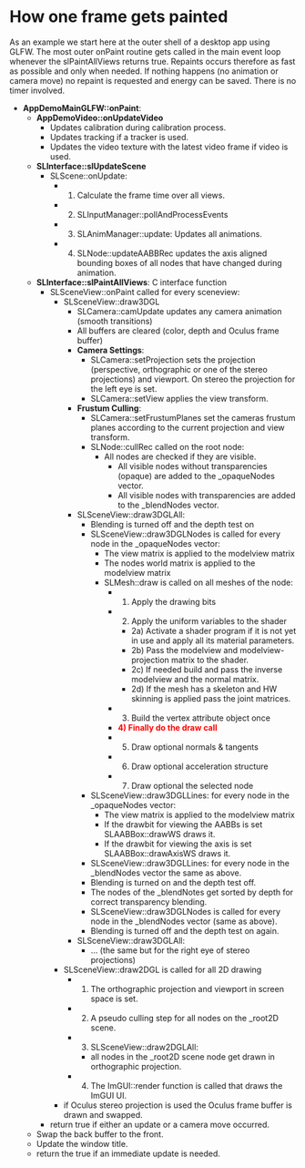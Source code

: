 How one frame gets painted
============

As an example we start here at the outer shell of a desktop app using GLFW.
The most outer onPaint routine gets called in the main event loop
whenever the slPaintAllViews returns true. Repaints occurs therefore as
fast as possible and only when needed. If nothing happens (no animation or
camera move) no repaint is requested and energy can be saved. There is no
timer involved.

* **AppDemoMainGLFW::onPaint**:
   * **AppDemoVideo::onUpdateVideo**
      * Updates calibration during calibration process.
      * Updates tracking if a tracker is used.
      * Updates the video texture with the latest video frame if video is used.
   * **SLInterface::slUpdateScene**
      * SLScene::onUpdate:
         * 1) Calculate the frame time over all views.
         * 2) SLInputManager::pollAndProcessEvents
         * 3) SLAnimManager::update: Updates all animations.
         * 4) SLNode::updateAABBRec updates the axis aligned bounding boxes of all nodes that have changed during animation.
   * **SLInterface::slPaintAllViews**: C interface function
      * SLSceneView::onPaint called for every sceneview:
         * SLSceneView::draw3DGL
            * SLCamera::camUpdate updates any camera animation (smooth transitions)
            * All buffers are cleared (color, depth and Oculus frame buffer)
            * **Camera Settings**:
               * SLCamera::setProjection sets the projection
                 (perspective, orthographic or one of the stereo projections) and viewport.
                 On stereo the projection for the left eye is set.
               * SLCamera::setView applies the view transform.
            * **Frustum Culling**:
               * SLCamera::setFrustumPlanes set the cameras frustum planes according to the
                 current projection and view transform.
               * SLNode::cullRec called on the root node:
                  * All nodes are checked if they are visible.
                     * All visible nodes without transparencies (opaque) are added to the _opaqueNodes vector.
                     * All visible nodes with transparencies are added to the _blendNodes vector.
            * SLSceneView::draw3DGLAll:
               * Blending is turned off and the depth test on
               * SLSceneView::draw3DGLNodes is called for every node in the _opaqueNodes vector:
                  * The view matrix is applied to the modelview matrix
                  * The nodes world matrix is applied to the modelview matrix
                  * SLMesh::draw is called on all meshes of the node:
                     * 1) Apply the drawing bits
                     * 2) Apply the uniform variables to the shader
                        * 2a) Activate a shader program if it is not yet in use and apply all its material parameters.
                        * 2b) Pass the modelview and modelview-projection matrix to the shader.
                        * 2c) If needed build and pass the inverse modelview and the normal matrix.
                        * 2d) If the mesh has a skeleton and HW skinning is applied pass the joint matrices.
                     * 3) Build the vertex attribute object once
                     * <span style="color:red"><strong>4) Finally do the draw call</strong></span>
                     * 5) Draw optional normals & tangents
                     * 6) Draw optional acceleration structure
                     * 7) Draw optional the selected node
               * SLSceneView::draw3DGLLines: for every node in the _opaqueNodes vector:
                 * The view matrix is applied to the modelview matrix
                 * If the drawbit for viewing the AABBs is set SLAABBox::drawWS draws it.
                 * If the drawbit for viewing the axis is set SLAABBox::drawAxisWS draws it.
               * SLSceneView::draw3DGLLines: for every node in the _blendNodes vector the same as above.
               * Blending is turned on and the depth test off.
               * The nodes of the _blendNotes get sorted by depth for correct transparency blending.
               * SLSceneView::draw3DGLNodes is called for every node in the _blendNodes vector (same as above).
               * Blending is turned off and the depth test on again.
            * SLSceneView::draw3DGLAll:
               * ... (the same but for the right eye of stereo projections)
         * SLSceneView::draw2DGL is called for all 2D drawing
            * 1) The orthographic projection and viewport in screen space is set.
            * 2) A pseudo culling step for all nodes on the _root2D scene.
            * 3) SLSceneView::draw2DGLAll:
               * all nodes in the _root2D scene node get drawn in orthographic projection.
            * 4) The ImGUI::render function is called that draws the ImGUI UI.
         * if Oculus stereo projection is used the Oculus frame buffer is drawn and swapped.
      * return true if either an update or a camera move occurred.
   * Swap the back buffer to the front.
   * Update the window title.
   * return the true if an immediate update is needed.